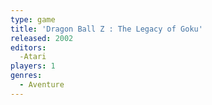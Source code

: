 ```yaml
---
type: game
title: 'Dragon Ball Z : The Legacy of Goku'
released: 2002
editors: 
  -Atari
players: 1
genres:
  - Aventure
---
```

